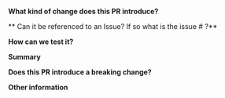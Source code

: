 <!-- Please don't delete this template or we'll close your issue -->
<!-- Make sure all PR are originating from the dev branch -->
**What kind of change does this PR introduce?**
<!-- Can be a new feature, a bugfix, or refactoring, etc -->
** Can it be referenced to an Issue? If so what is the issue # ?**

**How can we test it?**
<!-- All information can be found about our tests in https://github.com/jeromeetienne/AR.js/blob/master/test/TODO.md -->
<!-- At the moment we don't explicitly require tests, because it's not streamlined yet -->
**Summary**
<!-- State here what problem the PR solves and what is the proposed solution -->
**Does this PR introduce a breaking change?**

**Other information**
